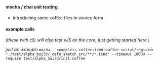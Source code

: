 

#### mocha / chai unit testing.

- introducing some coffee files in source form






#### example calls 
_(these with cS; will also test vJS on the core, just getting started here )_


_just an example_
`mocha --compilers coffee:iced-coffee-script/register "./test/alpha_build/_cafe_sketch_src/**/*.iced" --timeout 10000 --require test/alpha_build/init.coffee`